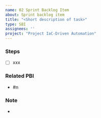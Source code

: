 ```yaml
---
name: 02 Sprint Backlog Item
about: Sprint backlog item
title: "<Short description of task>"
type: SBI
assignees: ''
project: "Project IaC-Driven Automation"
---
```


### Steps
- [ ] xxx

### Related PBI
- #n

### Note
-
